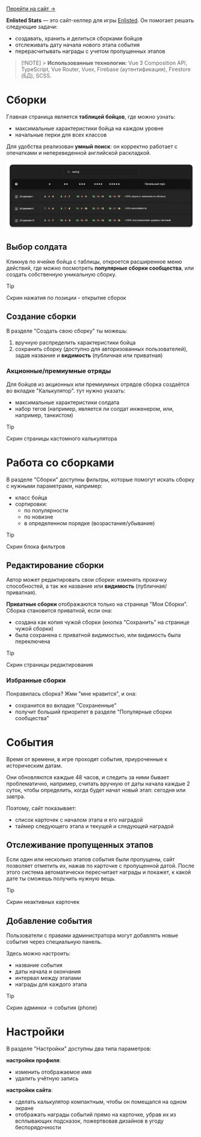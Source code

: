 [Перейти на сайт →](https://enlisted-stats.web.app/)

**Enlisted Stats** — это сайт-хелпер для игры [Enlisted](https://enlisted.net/). Он помогает решать следующие задачи:

- создавать, хранить и делиться сборками бойцов
- отслеживать дату начала нового этапа события
- перерасчитывать награды с учетом пропущенных этапов

> [!NOTE] > **Использованные технологии:** Vue 3 Composition API, TypeScript, Vue Router, Vuex, Firebase (аутентификация), Firestore (БД), SCSS.

# Сборки

Главная страница является **таблицей бойцов**, где можно узнать:

- максимальные характеристики бойца на каждом уровне
- начальные перки для всех классов

Для удобства реализован **умный поиск**: он корректно работает с опечатками и непереведенной английской раскладкой.

![Smart Search](src/assets/readme/01_SmartSearch.png)

## Выбор солдата

Кликнув по ячейке бойца с таблицы, откроется расширенное меню действий, где можно посмотреть **популярные сборки сообщества**, или создать собственную уникальную сборку.

> [!TIP]
> Скрин нажатия по позиции - открытие сборок

## Создание сборки

В разделе "Создать свою сборку" ты можешь:

1. вручную распределить характеристики бойца
2. сохранить сборку (доступно для авторизованных пользователей), задав название и **видимость** (публичная или приватная)

### Акционные/премиумные отряды

Для бойцов из акционных или премиумных отрядов сборка создаётся во вкладке "Калькулятор". тут нужно указать:

- максимальные характеристики солдата
- набор тегов (например, является ли солдат инженером, или, например, танкистом)

> [!TIP]  
> Скрин страницы кастомного калькулятора

# Работа со сборками

В разделе "Сборки" доступны фильтры, которые помогут искать сборку с нужными параметрами, например:

- класс бойца
- сортировки:
  - по популярности
  - по новизне
  - в определенном порядке (возрастание/убывание)

> [!TIP]  
> Скрин блока фильтров

## Редактирование сборки

Автор может редактировать свои сборки: изменять прокачку способностей, а так же название или **видимость** (публичная/приватная).

**Приватные сборки** отображаются только на странице "Мои Сборки". Сборка становится приватной, если она:

- создана как копия чужой сборки (кнопка "Сохранить" на странице чужой сборки)
- была сохранена с приватной видимостью, или видимость была переключена

> [!TIP]  
> Скрин страницы редактирования

### Избранные сборки

Понравилась сборка? Жми "мне нравится", и она:

- сохранится во вкладке "Сохраненные"
- получит больший приоритет в разделе "Популярные сборки сообщества"

# События

Время от времени, в игре проходят события, приуроченные к историческим датам.

Они обновляются каждые 48 часов, и следить за ними бывает проблематично, например, считать вручную от даты начала каждые 2 суток, чтобы определить, когда будет начат новый этап: сегодня или завтра.

Поэтому, сайт показывает:

- список карточек с началом этапа и его наградой
- таймер следующего этапа и текущей и следующей наградой

## Отслеживание пропущенных этапов

Если один или несколько этапов события были пропущены, сайт позволяет отметить их, нажав по карточке с пропущенной датой.
После этого система автоматически пересчитает награды и покажет, к какой дате ты сможешь получить нужную вещь.

> [!TIP]
> Скрин неактивных карточек

## Добавление события

Пользователи с правами администратора могут добавлять новые события через специальную панель.

Здесь можно настроить:

- название события
- даты начала и окончания
- интервал между этапами
- награды для каждого этапа

> [!TIP]  
> Скрин админки → события (phone)

# Настройки

В разделе "Настройки" доступны два типа параметров:

**настройки профиля**:

- изменить отображаемое имя
- удалить учётную запись

**настройки сайта**:

- сделать калькулятор компактным, чтобы он помещался на одном экране
- отображать награды событий прямо на карточке, убрав их из всплывающих подсказок, пожертвовав дизайнов в угоду беспорядочности
